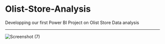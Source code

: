 # Olist-Store-Analysis

Developping our first Power BI Project on Olist Store Data analysis
_________________________________________________________________________________________________________________________________________________________

![Screenshot (7)](https://user-images.githubusercontent.com/104004284/232883122-116bf9bd-7e43-45ff-abdf-08a62ac98e59.png)

